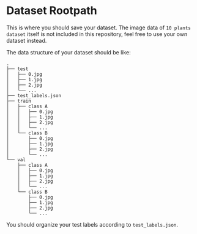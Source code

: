 # Dataset Rootpath
This is where you should save your dataset.
The image data of `10 plants dataset` itself is not included in this repository, feel free to use your own dataset instead.

The data structure of your dataset should be like:

```
.
├── test
│   ├── 0.jpg
│   ├── 1.jpg
│   ├── 2.jpg
│   └── ...
├── test_labels.json
├── train
│   ├── class A
│   │   ├── 0.jpg
│   │   ├── 1.jpg
│   │   ├── 2.jpg
│   │   └── ...
│   └── class B
│       ├── 0.jpg
│       ├── 1.jpg
│       ├── 2.jpg
│       └── ...
└── val
    ├── class A
    │   ├── 0.jpg
    │   ├── 1.jpg
    │   ├── 2.jpg
    │   └── ...
    └── class B
        ├── 0.jpg
        ├── 1.jpg
        ├── 2.jpg
        └── ...
```
You should organize your test labels according to `test_labels.json`.
